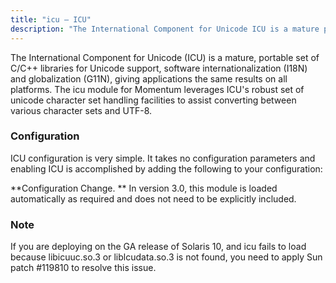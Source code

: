 ```yaml
---
title: "icu – ICU"
description: "The International Component for Unicode ICU is a mature portable set of C C libraries for Unicode support software internationalization I 18 N and globalization G 11 N giving applications the same results on all platforms The icu module for Momentum leverages ICU s robust set of unicode character set..."
---
```


<a name="idp20085968"></a> 

The International Component for Unicode (ICU) is a mature, portable set of C/C++ libraries for Unicode support, software internationalization (I18N) and globalization (G11N), giving applications the same results on all platforms. The icu module for Momentum leverages ICU's robust set of unicode character set handling facilities to assist converting between various character sets and UTF-8.

### <a name="idp20088432"></a> Configuration

ICU configuration is very simple. It takes no configuration parameters and enabling ICU is accomplished by adding the following to your configuration:

**Configuration Change. ** In version 3.0, this module is loaded automatically as required and does not need to be explicitly included.

### Note

If you are deploying on the GA release of Solaris 10, and icu fails to load because libicuuc.so.3 or liblcudata.so.3 is not found, you need to apply Sun patch #119810 to resolve this issue.